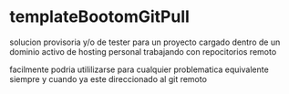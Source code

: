 # templateBootomGitPull

solucion provisoria y/o de tester para un proyecto cargado dentro de un dominio activo de hosting personal trabajando con repocitorios remoto

facilmente podria utililizarse para cualquier problematica equivalente siempre y cuando ya este direccionado al git remoto
